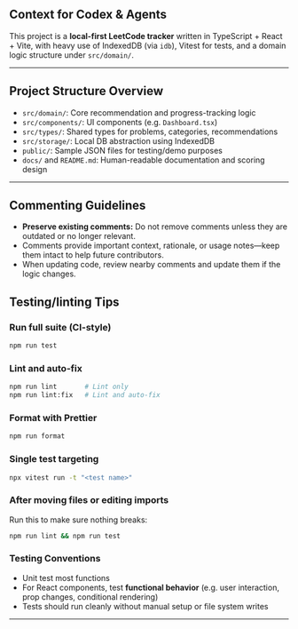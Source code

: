 ## Context for Codex & Agents

This project is a **local-first LeetCode tracker** written in TypeScript + React + Vite, with heavy use of IndexedDB (via `idb`), Vitest for tests, and a domain logic structure under `src/domain/`.

---

## Project Structure Overview

- `src/domain/`: Core recommendation and progress-tracking logic
- `src/components/`: UI components (e.g. `Dashboard.tsx`)
- `src/types/`: Shared types for problems, categories, recommendations
- `src/storage/`: Local DB abstraction using IndexedDB
- `public/`: Sample JSON files for testing/demo purposes
- `docs/` and `README.md`: Human-readable documentation and scoring design

---

## Commenting Guidelines

- **Preserve existing comments:** Do not remove comments unless they are outdated or no longer relevant.
- Comments provide important context, rationale, or usage notes—keep them intact to help future contributors.
- When updating code, review nearby comments and update them if the logic changes.

## Testing/linting Tips

### Run full suite (CI-style)

```bash
npm run test
```

### Lint and auto-fix

```bash
npm run lint       # Lint only
npm run lint:fix   # Lint and auto-fix
```

### Format with Prettier

```bash
npm run format
```

### Single test targeting

```bash
npx vitest run -t "<test name>"
```

### After moving files or editing imports

Run this to make sure nothing breaks:

```bash
npm run lint && npm run test
```

### Testing Conventions

- Unit test most functions
- For React components, test **functional behavior** (e.g. user interaction, prop changes, conditional rendering)
- Tests should run cleanly without manual setup or file system writes

---
